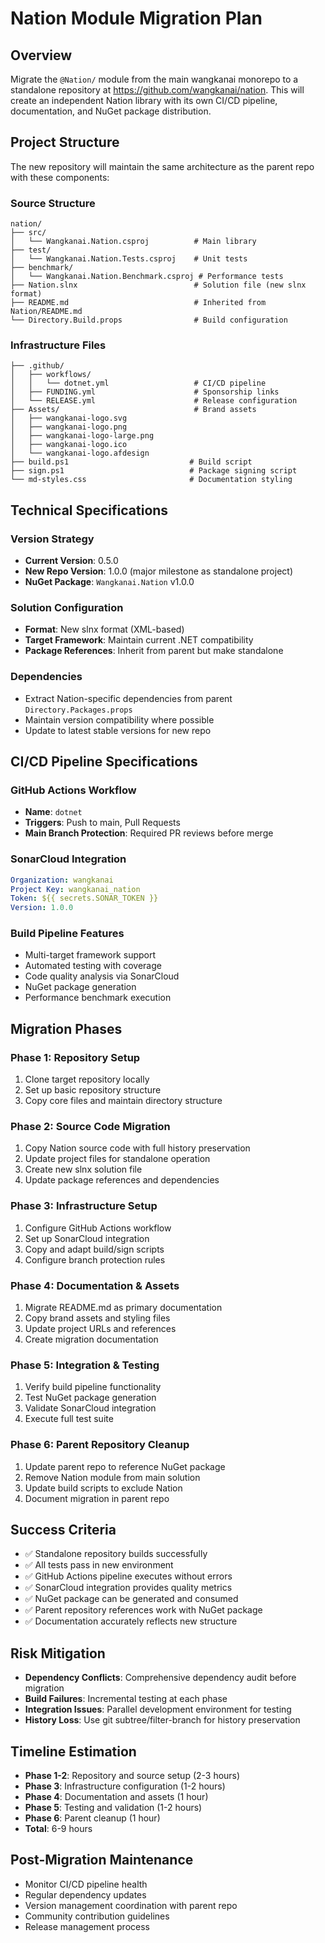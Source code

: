 # Nation Module Migration Plan

## Overview

Migrate the `@Nation/` module from the main wangkanai monorepo to a standalone repository at https://github.com/wangkanai/nation. This will create an independent Nation library with its own CI/CD
pipeline, documentation, and NuGet package distribution.

## Project Structure

The new repository will maintain the same architecture as the parent repo with these components:

### Source Structure

```
nation/
├── src/
│   └── Wangkanai.Nation.csproj          # Main library
├── test/
│   └── Wangkanai.Nation.Tests.csproj    # Unit tests
├── benchmark/
│   └── Wangkanai.Nation.Benchmark.csproj # Performance tests
├── Nation.slnx                          # Solution file (new slnx format)
├── README.md                            # Inherited from Nation/README.md
└── Directory.Build.props                # Build configuration
```

### Infrastructure Files

```
├── .github/
│   ├── workflows/
│   │   └── dotnet.yml                   # CI/CD pipeline
│   ├── FUNDING.yml                      # Sponsorship links
│   └── RELEASE.yml                      # Release configuration
├── Assets/                              # Brand assets
│   ├── wangkanai-logo.svg
│   ├── wangkanai-logo.png
│   ├── wangkanai-logo-large.png
│   ├── wangkanai-logo.ico
│   └── wangkanai-logo.afdesign
├── build.ps1                           # Build script
├── sign.ps1                            # Package signing script
└── md-styles.css                       # Documentation styling
```

## Technical Specifications

### Version Strategy

- **Current Version**: 0.5.0
- **New Repo Version**: 1.0.0 (major milestone as standalone project)
- **NuGet Package**: `Wangkanai.Nation` v1.0.0

### Solution Configuration

- **Format**: New slnx format (XML-based)
- **Target Framework**: Maintain current .NET compatibility
- **Package References**: Inherit from parent but make standalone

### Dependencies

- Extract Nation-specific dependencies from parent `Directory.Packages.props`
- Maintain version compatibility where possible
- Update to latest stable versions for new repo

## CI/CD Pipeline Specifications

### GitHub Actions Workflow

- **Name**: `dotnet`
- **Triggers**: Push to main, Pull Requests
- **Main Branch Protection**: Required PR reviews before merge

### SonarCloud Integration

```yaml
Organization: wangkanai
Project Key: wangkanai_nation
Token: ${{ secrets.SONAR_TOKEN }}
Version: 1.0.0
```

### Build Pipeline Features

- Multi-target framework support
- Automated testing with coverage
- Code quality analysis via SonarCloud
- NuGet package generation
- Performance benchmark execution

## Migration Phases

### Phase 1: Repository Setup

1. Clone target repository locally
2. Set up basic repository structure
3. Copy core files and maintain directory structure

### Phase 2: Source Code Migration

1. Copy Nation source code with full history preservation
2. Update project files for standalone operation
3. Create new slnx solution file
4. Update package references and dependencies

### Phase 3: Infrastructure Setup

1. Configure GitHub Actions workflow
2. Set up SonarCloud integration
3. Copy and adapt build/sign scripts
4. Configure branch protection rules

### Phase 4: Documentation & Assets

1. Migrate README.md as primary documentation
2. Copy brand assets and styling files
3. Update project URLs and references
4. Create migration documentation

### Phase 5: Integration & Testing

1. Verify build pipeline functionality
2. Test NuGet package generation
3. Validate SonarCloud integration
4. Execute full test suite

### Phase 6: Parent Repository Cleanup

1. Update parent repo to reference NuGet package
2. Remove Nation module from main solution
3. Update build scripts to exclude Nation
4. Document migration in parent repo

## Success Criteria

- ✅ Standalone repository builds successfully
- ✅ All tests pass in new environment
- ✅ GitHub Actions pipeline executes without errors
- ✅ SonarCloud integration provides quality metrics
- ✅ NuGet package can be generated and consumed
- ✅ Parent repository references work with NuGet package
- ✅ Documentation accurately reflects new structure

## Risk Mitigation

- **Dependency Conflicts**: Comprehensive dependency audit before migration
- **Build Failures**: Incremental testing at each phase
- **Integration Issues**: Parallel development environment for testing
- **History Loss**: Use git subtree/filter-branch for history preservation

## Timeline Estimation

- **Phase 1-2**: Repository and source setup (2-3 hours)
- **Phase 3**: Infrastructure configuration (1-2 hours)
- **Phase 4**: Documentation and assets (1 hour)
- **Phase 5**: Testing and validation (1-2 hours)
- **Phase 6**: Parent cleanup (1 hour)
- **Total**: 6-9 hours

## Post-Migration Maintenance

- Monitor CI/CD pipeline health
- Regular dependency updates
- Version management coordination with parent repo
- Community contribution guidelines
- Release management process
